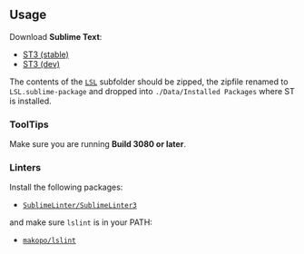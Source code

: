 ## Usage

Download **Sublime Text**:

* [ST3 (stable)](https://www.sublimetext.com/3)
* [ST3 (dev)](https://www.sublimetext.com/3dev)

The contents of the [`LSL`](LSL) subfolder should be zipped, the zipfile renamed to `LSL.sublime-package` and dropped into `./Data/Installed Packages` where ST is installed.

### ToolTips

Make sure you are running **Build 3080 or later**.

### Linters

Install the following packages:

* [`SublimeLinter/SublimeLinter3`](https://github.com/SublimeLinter/SublimeLinter3)

and make sure `lslint` is in your PATH:

* [`makopo/lslint`](https://github.com/makopo/lslint)
